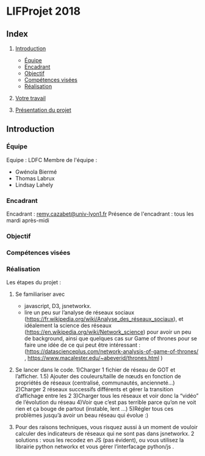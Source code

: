 # LIFProjet 2018

## Index

1. [Introduction](#introduction)
    * [Équipe](#equipe)
    * [Encadrant](#encadrant)
    * [Objectif](#objectif)
    * [Compétences visées](#competences-visees)
    * [Réalisation](#realisation)
1. [Votre travail](#votre-travail)

1. [Présentation du projet](#presentation-du-projet)


<a name="introduction"></a>
## Introduction


[//]: # "{{{"

<a name="equipe"></a>
### Équipe

Equipe : LDFC
Membre de l'équipe :
- Gwénola Biermé
- Thomas Labrux
- Lindsay Lahely 


<a name="encadrant"></a>
### Encadrant

Encadrant : remy.cazabet@univ-lyon1.fr
Présence de l'encadrant : tous les mardi après-midi

<a name="objectif"></a>
### Objectif



<a name="competences-visees"></a>
### Compétences visées



<a name="realisation"></a>
### Réalisation



[//]: # "}}}"










Les étapes du projet :
1) Se familiariser avec
    - javascript, D3, jsnetworkx.
    - lire un peu sur l’analyse de réseaux sociaux (https://fr.wikipedia.org/wiki/Analyse_des_réseaux_sociaux), et idéalement la science des réseaux (https://en.wikipedia.org/wiki/Network_science) pour avoir un peu de background, ainsi que quelques cas sur Game of thrones pour se faire une idée de ce qui peut être intéressant : (https://datascienceplus.com/network-analysis-of-game-of-thrones/ , https://www.macalester.edu/~abeverid/thrones.html )

2) Se lancer dans le code.
    1)Charger 1 fichier de réseau de GOT et l’afficher.
    1.5) Ajouter des couleurs/taille de nœuds en fonction de propriétés de réseaux (centralisé, communautés, ancienneté…)
    2)Charger 2 réseaux successifs différents et gérer la transition d’affichage entre les 2
    3)Charger tous les réseaux et voir donc la “vidéo” de l’évolution du réseau
    4)Voir que c’est pas terrible parce qu’on ne voit rien et ça bouge de partout (instable, lent …)
    5)Régler tous ces problèmes jusqu’à avoir un beau réseau qui évolue :)

3) Pour des raisons techniques, vous risquez aussi à un moment de vouloir calculer des indicateurs de réseaux qui ne sont pas dans jsnetworkx. 2 solutions : vous les recodez en JS (pas évident), ou vous utilisez la librairie python networkx et vous gérer l’interfacage python/js .
